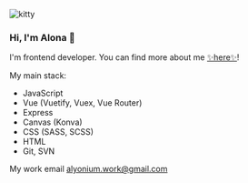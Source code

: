 ![kitty](https://media.giphy.com/media/BvxFfGoaMyd0s/giphy.gif)

### Hi, I'm Alona 🍓

I'm frontend developer. You can find more about me [✨here✨](https://alyonium.github.io/)!

My main stack:

* JavaScript
* Vue (Vuetify, Vuex, Vue Router)
* Express 
* Canvas (Konva)
* CSS (SASS, SCSS)
* HTML
* Git, SVN

My work email alyonium.work@gmail.com
